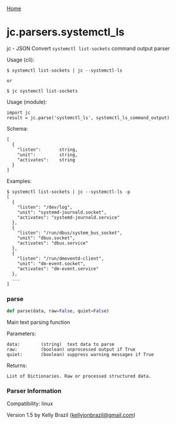 [Home](https://kellyjonbrazil.github.io/jc/)
<a id="jc.parsers.systemctl_ls"></a>

# jc.parsers.systemctl\_ls

jc - JSON Convert `systemctl list-sockets` command output
parser

Usage (cli):

    $ systemctl list-sockets | jc --systemctl-ls

    or

    $ jc systemctl list-sockets

Usage (module):

    import jc
    result = jc.parse('systemctl_ls', systemctl_ls_command_output)

Schema:

    [
      {
        "listen":       string,
        "unit":         string,
        "activates":    string
      }
    ]

Examples:

    $ systemctl list-sockets | jc --systemctl-ls -p
    [
      {
        "listen": "/dev/log",
        "unit": "systemd-journald.socket",
        "activates": "systemd-journald.service"
      },
      {
        "listen": "/run/dbus/system_bus_socket",
        "unit": "dbus.socket",
        "activates": "dbus.service"
      },
      {
        "listen": "/run/dmeventd-client",
        "unit": "dm-event.socket",
        "activates": "dm-event.service"
      },
      ...
    ]

<a id="jc.parsers.systemctl_ls.parse"></a>

### parse

```python
def parse(data, raw=False, quiet=False)
```

Main text parsing function

Parameters:

    data:        (string)  text data to parse
    raw:         (boolean) unprocessed output if True
    quiet:       (boolean) suppress warning messages if True

Returns:

    List of Dictionaries. Raw or processed structured data.

### Parser Information
Compatibility:  linux

Version 1.5 by Kelly Brazil (kellyjonbrazil@gmail.com)
